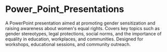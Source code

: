# Power_Point_Presentations
A PowerPoint presentation aimed at promoting gender sensitization and raising awareness about women's equal rights. Covers key topics such as gender stereotypes, legal protections, social norms, and the importance of equality in education, workplaces, and communities. Designed for workshops, educational sessions, and community outreach.
